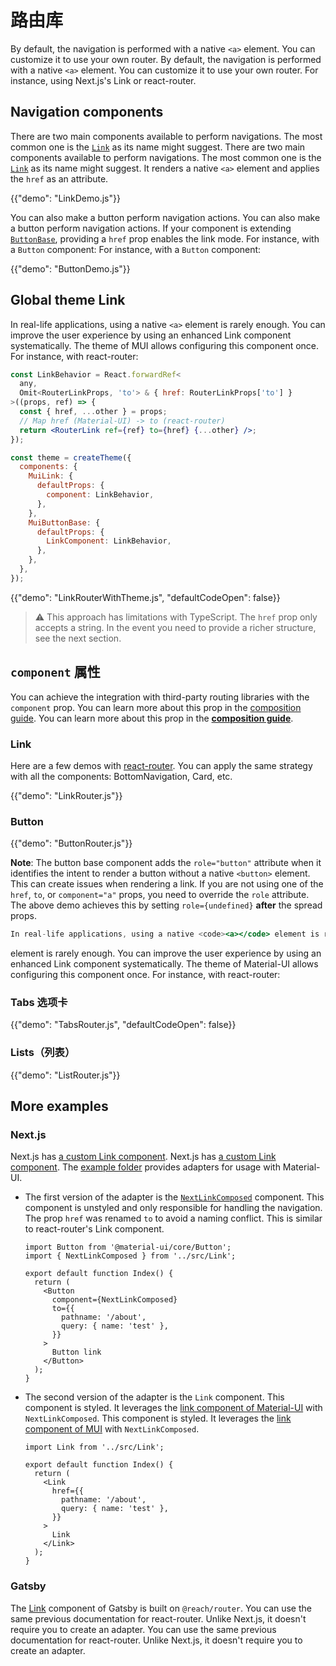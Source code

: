 # 路由库

<p class="description">By default, the navigation is performed with a native <code>&lt;a&gt;</code> element. You can customize it to use your own router. By default, the navigation is performed with a native <code>&lt;a&gt;</code> element. You can customize it to use your own router. For instance, using Next.js's Link or react-router.</p>

## Navigation components

There are two main components available to perform navigations. The most common one is the [`Link`](/components/links/) as its name might suggest. There are two main components available to perform navigations. The most common one is the [`Link`](/components/links/) as its name might suggest. It renders a native `<a>` element and applies the `href` as an attribute.

{{"demo": "LinkDemo.js"}}

You can also make a button perform navigation actions. You can also make a button perform navigation actions. If your component is extending [`ButtonBase`](/api/button-base/), providing a `href` prop enables the link mode. For instance, with a `Button` component: For instance, with a `Button` component:

{{"demo": "ButtonDemo.js"}}

## Global theme Link

In real-life applications, using a native `<a>` element is rarely enough. You can improve the user experience by using an enhanced Link component systematically. The theme of MUI allows configuring this component once. For instance, with react-router:

```jsx
const LinkBehavior = React.forwardRef<
  any,
  Omit<RouterLinkProps, 'to'> & { href: RouterLinkProps['to'] }
>((props, ref) => {
  const { href, ...other } = props;
  // Map href (Material-UI) -> to (react-router)
  return <RouterLink ref={ref} to={href} {...other} />;
});

const theme = createTheme({
  components: {
    MuiLink: {
      defaultProps: {
        component: LinkBehavior,
      },
    },
    MuiButtonBase: {
      defaultProps: {
        LinkComponent: LinkBehavior,
      },
    },
  },
});
```

{{"demo": "LinkRouterWithTheme.js", "defaultCodeOpen": false}}

> ⚠️ This approach has limitations with TypeScript. The `href` prop only accepts a string. In the event you need to provide a richer structure, see the next section.

## `component` 属性

You can achieve the integration with third-party routing libraries with the `component` prop. You can learn more about this prop in the [composition guide](/guides/composition/#component-prop). You can learn more about this prop in the [**composition guide**](/guides/composition/#component-prop).

### Link

Here are a few demos with [react-router](https://github.com/remix-run/react-router). You can apply the same strategy with all the components: BottomNavigation, Card, etc.

{{"demo": "LinkRouter.js"}}

### Button

{{"demo": "ButtonRouter.js"}}

**Note**: The button base component adds the `role="button"` attribute when it identifies the intent to render a button without a native `<button>` element. This can create issues when rendering a link. If you are not using one of the `href`, `to`, or `component="a"` props, you need to override the `role` attribute. The above demo achieves this by setting `role={undefined}` **after** the spread props.

```jsx
In real-life applications, using a native <code><a></code> element is rarely enough. You can improve the user experience by using an enhanced Link component systematically. The theme of Material-UI allows configuring this component once. For instance, with react-router:
```

element is rarely enough. You can improve the user experience by using an enhanced Link component systematically. The theme of Material-UI allows configuring this component once. For instance, with react-router:
</code>

### Tabs 选项卡

{{"demo": "TabsRouter.js", "defaultCodeOpen": false}}

### Lists（列表）

{{"demo": "ListRouter.js"}}

## More examples

### Next.js

Next.js has [a custom Link component](https://nextjs.org/docs/api-reference/next/link). Next.js has [a custom Link component](https://nextjs.org/docs/api-reference/next/link). The [example folder](https://github.com/mui-org/material-ui/tree/HEAD/examples/nextjs-with-typescript) provides adapters for usage with Material-UI.

- The first version of the adapter is the [`NextLinkComposed`](https://github.com/mui-org/material-ui/blob/HEAD/examples/nextjs-with-typescript/src/Link.tsx) component. This component is unstyled and only responsible for handling the navigation. The prop `href` was renamed `to` to avoid a naming conflict. This is similar to react-router's Link component.

  ```tsx
  import Button from '@material-ui/core/Button';
  import { NextLinkComposed } from '../src/Link';

  export default function Index() {
    return (
      <Button
        component={NextLinkComposed}
        to={{
          pathname: '/about',
          query: { name: 'test' },
        }}
      >
        Button link
      </Button>
    );
  }
  ```

- The second version of the adapter is the `Link` component. This component is styled. It leverages the [link component of Material-UI](https://material-ui.com/components/links/) with `NextLinkComposed`. This component is styled. It leverages the [link component of MUI](https://mui.com/components/links/) with `NextLinkComposed`.

  ```tsx
  import Link from '../src/Link';

  export default function Index() {
    return (
      <Link
        href={{
          pathname: '/about',
          query: { name: 'test' },
        }}
      >
        Link
      </Link>
    );
  }
  ```

### Gatsby

The [Link](https://www.gatsbyjs.com/docs/linking-between-pages/) component of Gatsby is built on `@reach/router`. You can use the same previous documentation for react-router. Unlike Next.js, it doesn't require you to create an adapter. You can use the same previous documentation for react-router. Unlike Next.js, it doesn't require you to create an adapter.
